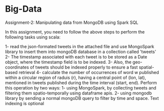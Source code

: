 # Big-Data

Assignment-2: Manipulating data from MongoDB using Spark SQL


In this assignment, you need to follow the above steps to perform the following tasks using scala:

1- read the json-formated tweets in the attached file and use MongoSpark library to insert them into mongoDB database in a collection called 'tweets'
2- The timestamp associated with each tweet is to be stored as a Date object, where the timestamp field is to be indexed.
3-  Also, the geo-coordinates of tweets should be indexed properly to ensure a fast spatial-based retrieval
4-  calculate the number of occurrences of word w published within a circular region of raduis (r), having a central point of (lon, lat), mentioned in tweets published during the time interval (start, end). Perform this operation by two ways:
    1-    using MongoSpark, by collecting tweets and filtering them spatio-temporally using dataframe apis.
    2-   using mongodb library by sending a normal mongoDB query to filter by time and space.
        Text indexing is optional
   
